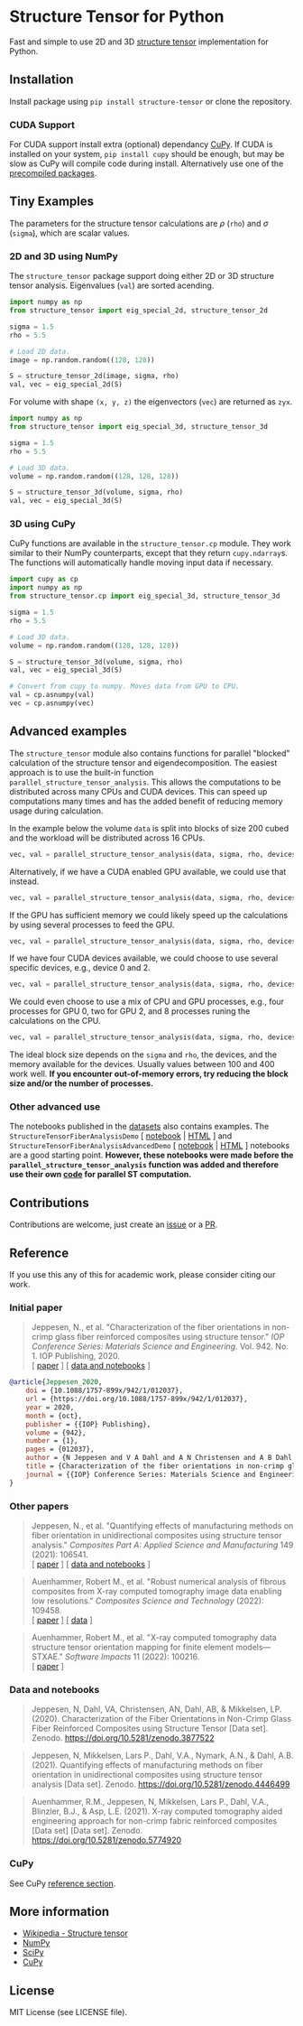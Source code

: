 # Structure Tensor for Python
Fast and simple to use 2D and 3D [structure tensor](https://en.wikipedia.org/wiki/Structure_tensor) implementation for Python.

## Installation
Install package using ```pip install structure-tensor``` or clone the repository.

### CUDA Support
For CUDA support install extra (optional) dependancy [CuPy](https://github.com/cupy/cupy). If CUDA is installed on your system, ```pip install cupy``` should be enough, but may be slow as CuPy will compile code during install. Alternatively use one of the [precompiled packages](https://github.com/cupy/cupy#installation).

## Tiny Examples
The parameters for the structure tensor calculations are $\rho$ (```rho```) and $\sigma$ (```sigma```), which are scalar values.

### 2D and 3D using NumPy
The ```structure_tensor``` package support doing either 2D or 3D structure tensor analysis. Eigenvalues (```val```) are sorted acending.

``` python
import numpy as np
from structure_tensor import eig_special_2d, structure_tensor_2d

sigma = 1.5
rho = 5.5

# Load 2D data.
image = np.random.random((128, 128))

S = structure_tensor_2d(image, sigma, rho)
val, vec = eig_special_2d(S)
```

For volume with shape ```(x, y, z)``` the eigenvectors (```vec```) are returned as ```zyx```.

``` python
import numpy as np
from structure_tensor import eig_special_3d, structure_tensor_3d

sigma = 1.5
rho = 5.5

# Load 3D data.
volume = np.random.random((128, 128, 128))

S = structure_tensor_3d(volume, sigma, rho)
val, vec = eig_special_3d(S)
```

### 3D using CuPy
CuPy functions are available in the ```structure_tensor.cp``` module. They work similar to their NumPy counterparts, except that they return ```cupy.ndarray```s. The functions will automatically handle moving input data if necessary.

``` python
import cupy as cp
import numpy as np
from structure_tensor.cp import eig_special_3d, structure_tensor_3d

sigma = 1.5
rho = 5.5

# Load 3D data.
volume = np.random.random((128, 128, 128))

S = structure_tensor_3d(volume, sigma, rho)
val, vec = eig_special_3d(S)

# Convert from cupy to numpy. Moves data from GPU to CPU.
val = cp.asnumpy(val)
vec = cp.asnumpy(vec)
```

## Advanced examples
The `structure_tensor` module also contains functions for parallel "blocked" calculation of the structure tensor and eigendecomposition. The easiest approach is to use the built-in function `parallel_structure_tensor_analysis`. This allows the computations to be distributed across many CPUs and CUDA devices. This can speed up computations many times and has the added benefit of reducing memory usage during calculation.

In the example below the volume `data` is split into blocks of size 200 cubed and the workload will be distributed across 16 CPUs. 
``` python
vec, val = parallel_structure_tensor_analysis(data, sigma, rho, devices=16*['cpu'], block_size=200)
```
Alternatively, if we have a CUDA enabled GPU available, we could use that instead.
``` python
vec, val = parallel_structure_tensor_analysis(data, sigma, rho, devices=['cuda'], block_size=200)
```
If the GPU has sufficient memory we could likely speed up the calculations by using several processes to feed the GPU.
``` python
vec, val = parallel_structure_tensor_analysis(data, sigma, rho, devices=4*['cuda'], block_size=200)
```
If we have four CUDA devices available, we could choose to use several specific devices, e.g., device 0 and 2.
``` python
vec, val = parallel_structure_tensor_analysis(data, sigma, rho, devices=4*['cuda:0'] + 4*['cuda:2'], block_size=200)
```
We could even choose to use a mix of CPU and GPU processes, e.g., four processes for GPU 0, two for GPU 2, and 8 processes runing the calculations on the CPU.
``` python
vec, val = parallel_structure_tensor_analysis(data, sigma, rho, devices=4*['cuda:0'] + 2*['cuda:2'] + 8*['cpu'], block_size=200)
```

The ideal block size depends on the `sigma` and `rho`, the devices, and the memory available for the devices. Usually values between 100 and 400 work well. **If you encounter out-of-memory errors, try reducing the block size and/or the number of processes.**

### Other advanced use
The notebooks published in the [datasets](#data-and-notebooks) also contains examples. The `StructureTensorFiberAnalysisDemo` [ [notebook](https://zenodo.org/record/3877522/files/StructureTensorFiberAnalysisDemo.ipynb?download=1) | [HTML](https://zenodo.org/record/3877522/files/StructureTensorFiberAnalysisDemo.html?download=1) ] and `StructureTensorFiberAnalysisAdvancedDemo` [ [notebook](https://zenodo.org/record/3877522/files/StructureTensorFiberAnalysisAdvancedDemo.ipynb?download=1) | [HTML](https://zenodo.org/record/3877522/files/StructureTensorFiberAnalysisAdvancedDemo.html?download=1) ] notebooks are a good starting point. **However, these notebooks were made before the `parallel_structure_tensor_analysis` function was added and therefore use their own [code](https://zenodo.org/record/3877522/files/structure_tensor_workers.py?download=1) for parallel ST computation.**

## Contributions
Contributions are welcome, just create an [issue](https://github.com/Skielex/structure-tensor/issues) or a [PR](https://github.com/Skielex/structure-tensor/pulls).

## Reference
If you use this any of this for academic work, please consider citing our work.

### Initial paper
> Jeppesen, N., et al. "Characterization of the fiber orientations in non-crimp glass fiber reinforced composites using structure tensor." *IOP Conference Series: Materials Science and Engineering.* Vol. 942. No. 1. IOP Publishing, 2020.<br>
[ [paper](https://doi.org/10.1088/1757-899x/942/1/012037) ]
[ [data and notebooks](https://doi.org/10.5281/zenodo.3877521) ]

``` bibtex
@article{Jeppesen_2020,
	doi = {10.1088/1757-899x/942/1/012037},
	url = {https://doi.org/10.1088/1757-899x/942/1/012037},
	year = 2020,
	month = {oct},
	publisher = {{IOP} Publishing},
	volume = {942},
	number = {1},
	pages = {012037},
	author = {N Jeppesen and V A Dahl and A N Christensen and A B Dahl and L P Mikkelsen},
	title = {Characterization of the fiber orientations in non-crimp glass fiber reinforced composites using structure tensor},
	journal = {{IOP} Conference Series: Materials Science and Engineering},
}
```
### Other papers
> Jeppesen, N., et al. "Quantifying effects of manufacturing methods on fiber orientation in unidirectional composites using structure tensor analysis." *Composites Part A: Applied Science and Manufacturing* 149 (2021): 106541.<br>
[ [paper](https://doi.org/10.1016/j.compositesa.2021.106541) ]
[ [data and notebooks](https://doi.org/10.5281/zenodo.4446498) ]

>Auenhammer, Robert M., et al. "Robust numerical analysis of fibrous composites from X-ray computed tomography image data enabling low resolutions." *Composites Science and Technology* (2022): 109458.<br>
[ [paper](https://doi.org/10.1016/j.compscitech.2022.109458) ]
[ [data](https://doi.org/10.5281/zenodo.5774920) ]

>Auenhammer, Robert M., et al. "X-ray computed tomography data structure tensor orientation mapping for finite element models—STXAE." *Software Impacts* 11 (2022): 100216.<br>
[ [paper](https://doi.org/10.1016/j.simpa.2021.100216) ]

### Data and notebooks
>Jeppesen, N, Dahl, VA, Christensen, AN, Dahl, AB, & Mikkelsen, LP. (2020). Characterization of the Fiber Orientations in Non-Crimp Glass Fiber Reinforced Composites using Structure Tensor [Data set]. Zenodo. https://doi.org/10.5281/zenodo.3877522

>Jeppesen, N, Mikkelsen, Lars P., Dahl, V.A., Nymark, A.N., & Dahl, A.B. (2021). Quantifying effects of manufacturing methods on fiber orientation in unidirectional composites using structure tensor analysis [Data set]. Zenodo. https://doi.org/10.5281/zenodo.4446499

>Auenhammer, R.M., Jeppesen, N, Mikkelsen, Lars P., Dahl, V.A., Blinzler, B.J., & Asp, L.E. (2021). X-ray computed tomography aided engineering approach for non-crimp fabric reinforced composites [Data set] [Data set]. Zenodo. https://doi.org/10.5281/zenodo.5774920


### CuPy
See CuPy [reference section](https://github.com/cupy/cupy#reference).

## More information
- [Wikipedia - Structure tensor](https://en.wikipedia.org/wiki/Structure_tensor)
- [NumPy](https://numpy.org/)
- [SciPy](https://www.scipy.org/)
- [CuPy](https://cupy.chainer.org/)

## License
MIT License (see LICENSE file).